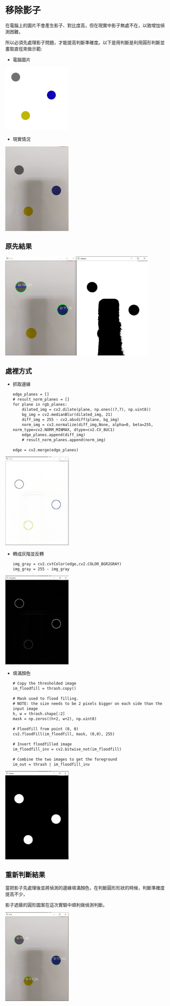 # 移除影子

在電腦上的圖片不會產生影子、對比度高，但在現實中影子無處不在，以致增加偵測困難，

所以必須先處理影子問題，才能提高判斷準確度。以下是用判斷是利用圓形判斷並畫取直徑來做示範:

- 電腦圖片
<img src="computer.jpg" width="200" title="hover text">

- 現實情況
<img src="test.jpg" width="200" title="hover text">

## 原先結果
<img src="./img/result_01.jpg" width="450" title="hover text">


## 處裡方式

- 抓取邊緣

      edge_planes = []
      # result_norm_planes = []
      for plane in rgb_planes:
          dilated_img = cv2.dilate(plane, np.ones((7,7), np.uint8))
          bg_img = cv2.medianBlur(dilated_img, 21)
          diff_img = 255 - cv2.absdiff(plane, bg_img)
          norm_img = cv2.normalize(diff_img,None, alpha=0, beta=255, norm_type=cv2.NORM_MINMAX, dtype=cv2.CV_8UC1)
          edge_planes.append(diff_img)
          # result_norm_planes.append(norm_img)

      edge = cv2.merge(edge_planes)

<img src="./img/removeshadow_01.jpg" width="200" title="hover text">

- 轉成灰階並反轉

      img_gray = cv2.cvtColor(edge,cv2.COLOR_BGR2GRAY)
      img_gray = 255 - img_gray


<img src="./img/removeshadow_02.jpg" width="200" title="hover text">


- 填滿顏色

      # Copy the thresholded image
      im_floodfill = thrash.copy()

      # Mask used to flood filling.
      # NOTE: the size needs to be 2 pixels bigger on each side than the input image
      h, w = thrash.shape[:2]
      mask = np.zeros((h+2, w+2), np.uint8)

      # Floodfill from point (0, 0)
      cv2.floodFill(im_floodfill, mask, (0,0), 255)

      # Invert floodfilled image
      im_floodfill_inv = cv2.bitwise_not(im_floodfill)

      # Combine the two images to get the foreground
      im_out = thrash | im_floodfill_inv

<img src="./img/removeshadow_03.jpg" width="200" title="hover text">

## 重新判斷結果

當把影子先處理後並將偵測的邊緣填滿顏色，在判斷圓形形狀的時候，判斷準確度提高不少，

影子遮蔽的圓形圖案在這次實驗中順利做偵測判斷。

<img src="./img/removeshadow_04.jpg" width="200" title="hover text">
